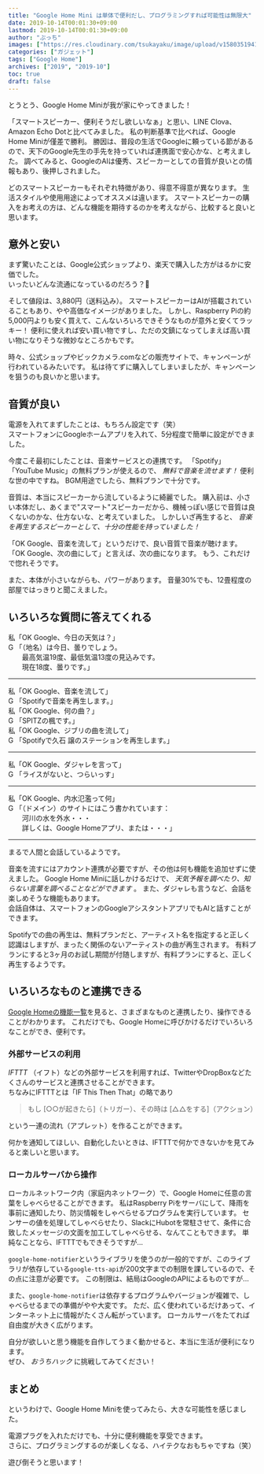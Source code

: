 ```yaml
---
title: "Google Home Mini は単体で便利だし、プログラミングすれば可能性は無限大"
date: 2019-10-14T00:01:30+09:00
lastmod: 2019-10-14T00:01:30+09:00
author: "ぶっち"
images: ["https://res.cloudinary.com/tsukayaku/image/upload/v1580351941/Blog-personal/thumbnail/google_home_mini.jpg"]
categories: ["ガジェット"]
tags: ["Google Home"]
archives: ["2019", "2019-10"]
toc: true
draft: false
---
```


とうとう、Google Home Miniが我が家にやってきました！

「スマートスピーカー、便利そうだし欲しいなぁ」と思い、LINE Clova、Amazon Echo Dotと比べてみました。
私の判断基準で比べれば、Google Home Miniが僅差で勝利。
勝因は、普段の生活でGoogleに頼っている節があるので、天下のGoogle先生の手先を持っていれば連携面で安心かな、と考えました。
調べてみると、GoogleのAIは優秀、スピーカーとしての音質が良いとの情報もあり、後押しされました。

どのスマートスピーカーもそれぞれ特徴があり、得意不得意が異なります。
生活スタイルや使用用途によってオススメは違います。
スマートスピーカーの購入をお考えの方は、どんな機能を期待するのかを考えながら、比較すると良いと思います。

## 意外と安い
まず驚いたことは、Google公式ショップより、楽天で購入した方がはるかに安価でした。  
いったいどんな流通になっているのだろう？🤔

そして値段は、3,880円（送料込み）。
スマートスピーカーはAIが搭載されていることもあり、やや高価なイメージがありました。
しかし、Raspberry Piの約5,000円よりも安く買えて、こんないろいろできそうなものが意外と安くてラッキー！
便利に使えれば安い買い物ですし、ただの文鎮になってしまえば高い買い物になりそうな微妙なところかもです。

時々、公式ショップやビックカメラ.comなどの販売サイトで、キャンペーンが行われているみたいです。
私は待てずに購入してしまいましたが、キャンペーンを狙うのも良いかと思います。

## 音質が良い
電源を入れてまずしたことは、もちろん設定です（笑）  
スマートフォンにGoogleホームアプリを入れて、5分程度で簡単に設定ができました。

今度こそ最初にしたことは、音楽サービスとの連携です。
「Spotify」「YouTube Music」の無料プランが使えるので、 *無料で音楽を流せます！*
便利な世の中ですね。
BGM用途でしたら、無料プランで十分です。

音質は、本当にスピーカーから流しているように綺麗でした。
購入前は、小さい本体だし、あくまで"スマート"スピーカーだから、機械っぽい感じで音質は良くないのかな、仕方ないな、と考えていました。
しかしいざ再生すると、 *音楽を再生するスピーカーとして、十分の性能を持っていました！*

「OK Google、音楽を流して」というだけで、良い音質で音楽が聴けます。
「OK Google、次の曲にして」と言えば、次の曲になります。
もう、これだけで惚れそうです。

また、本体が小さいながらも、パワーがあります。
音量30%でも、12畳程度の部屋ではっきりと聞こえました。

## いろいろな質問に答えてくれる
私「OK Google、今日の天気は？」  
G 「（地名）は今日、曇りでしょう。  
　　最高気温19度、最低気温13度の見込みです。  
　　現在18度、曇りです。」

---

私「OK Google、音楽を流して」  
G 「Spotifyで音楽を再生します。」  
私「OK Google、何の曲？」  
G 「SPITZの楓です。」  
私「OK Google、ジブリの曲を流して」  
G 「Spotifyで久石 譲のステーションを再生します。」

---

私「OK Google、ダジャレを言って」  
G 「ライスがないと、つらいっす」

---

私「OK Google、内水氾濫って何」  
G 「（ドメイン）のサイトにはこう書かれています：  
　　河川の水を外水・・・  
　　詳しくは、Google Homeアプリ、または・・・」

---

まるで人間と会話しているようです。

音楽を流すにはアカウント連携が必要ですが、その他は何も機能を追加せずに使えました。
Google Home Miniに話しかけるだけで、 *天気予報を調べたり、知らない言葉を調べることなどができます* 。
また、ダジャレも言うなど、会話を楽しめそうな機能もあります。  
会話自体は、スマートフォンのGoogleアシスタントアプリでもAIと話すことができます。

Spotifyでの曲の再生は、無料プランだと、アーティスト名を指定すると正しく認識はしますが、まったく関係のないアーティストの曲が再生されます。
有料プランにすると3ヶ月のお試し期間が付随しますが、有料プランにすると、正しく再生するようです。

## いろいろなものと連携できる
[Google Homeの機能一覧](https://support.google.com/googlenest/topic/7195269 "すべての機能を表示する - Google Nest ヘルプ")を見ると、さまざまなものと連携したり、操作できることがわかります。
これだけでも、Google Homeに呼びかけるだけでいろいろなことができ、便利です。

### 外部サービスの利用
*IFTTT* （イフト）などの外部サービスを利用すれば、TwitterやDropBoxなどたくさんのサービスと連携させることができます。  
ちなみにIFTTTとは「IF This Then That」の略であり  

> もし [○○が起きたら]（トリガー）、その時は [△△をする]（アクション）

という一連の流れ（アプレット）を作ることができます。

何かを通知してほしい、自動化したいときは、IFTTTで何かできないかを見てみると楽しいと思います。

### ローカルサーバから操作
ローカルネットワーク内（家庭内ネットワーク）で、Google Homeに任意の言葉をしゃべらせることができます。
私はRaspberry Piをサーバにして、降雨を事前に通知したり、防災情報をしゃべらせるプログラムを実行しています。
センサーの値を処理してしゃべらせたり、SlackにHubotを常駐させて、条件に合致したメッセージの文面を加工してしゃべらせる、なんてこともできます。
単純なことなら、IFTTTでもできそうですが...

`google-home-notifier`というライブラリを使うのが一般的ですが、このライブラリが依存している`google-tts-api`が200文字までの制限を課しているので、その点に注意が必要です。
この制限は、結局はGoogleのAPIによるものですが...

また、`google-home-notifier`は依存するプログラムやバージョンが複雑で、しゃべらせるまでの準備がやや大変です。
ただ、広く使われているだけあって、インターネット上に情報がたくさん転がっています。
ローカルサーバをたてれば自由度が大きく広がります。

自分が欲しいと思う機能を自作してうまく動かせると、本当に生活が便利になります。  
ぜひ、 *おうちハック* に挑戦してみてください！

## まとめ
というわけで、Google Home Miniを使ってみたら、大きな可能性を感じました。

電源プラグを入れただけでも、十分に便利機能を享受できます。  
さらに、プログラミングするのが楽しくなる、ハイテクなおもちゃですね（笑）

遊び倒そうと思います！
